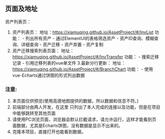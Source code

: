 ## 页面及地址
资产列表页：
1. 资产列表页：
	地址：https://xiamuqing.github.io/AssetProject/#/InvList
	功能：
		- 列出所有资产
		- 通过ElementUI的表格筛选资产
		- 资产ID查询、模糊查询、详细查询
		- 资产迁移
		- 资产弃置
		- 资产复制
2. 资产迁移搜索列表页面：
	地址：https://xiamuqing.github.io/AssetProject/#/InvTransfer
	功能：
		- 搜索迁移记录
		- 引用迁移列表的vue单文件
3.最新分行更新：
	地址：https://xiamuqing.github.io/AssetProject/#/BranchChart
	功能：
		- 使用vue-Echarts通过饼图的形式列出数据
### 注意:
1. 本页面仅供预览(使用高德地图提供的数据，所以数据和信息不符。)
2. 前端部分由两人开发，在这里 只列出了本人完成的连接以及功能，但是在项目中能够跳转至其他页面
3. 请使用PC浏览页面，浏览器会默认拦截请求，请允许运行，这样才能看到页面数据，尤其是Echarts饼图，没有数据是显示不出来的。
4. 克隆本项目，直接打开也能看到数据。
